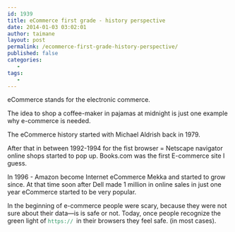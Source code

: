 ```yaml
---
id: 1939
title: eCommerce first grade - history perspective
date: 2014-01-03 03:02:01
author: taimane
layout: post
permalink: /ecommerce-first-grade-history-perspective/
published: false
categories:
   -
tags:
   -
---
```

<p dir="ltr">eCommerce stands for the electronic commerce.</p>

<p dir="ltr">The idea to shop a coffee-maker in pajamas at midnight is just one example why e-commerce is needed.</p>

<p dir="ltr">The eCommerce history started with Michael Aldrish back in 1979.</p>

<p dir="ltr">After that in between 1992-1994 for the fist browser = Netscape navigator online shops started to pop up. Books.com was the first E-commerce site I guess.</p>

<p dir="ltr">In 1996 - Amazon become Internet eCommerce Mekka and started to grow since. At that time soon after Dell made 1 million in online sales in just one year eCommerce started to be very popular.</p>

<p dir="ltr">In the beginning of e-commerce people were scary, because they were not sure about their data—is is safe or not. Today, once people recognize the green light of <code><span style="color: #339966;">https://</span> </code>in their browsers they feel safe. (in most cases).</p>



